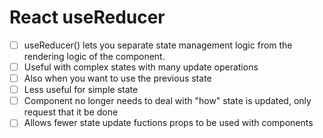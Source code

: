 # React useReducer

- [ ] useReducer() lets you separate state management logic from the rendering logic of the component.
- [ ] Useful with complex states with many update operations
- [ ] Also when you want to use the previous state
- [ ] Less useful for simple state
- [ ] Component no longer needs to deal with "how" state is updated, only request that it be done
- [ ] Allows fewer state update fuctions props to be used with components
